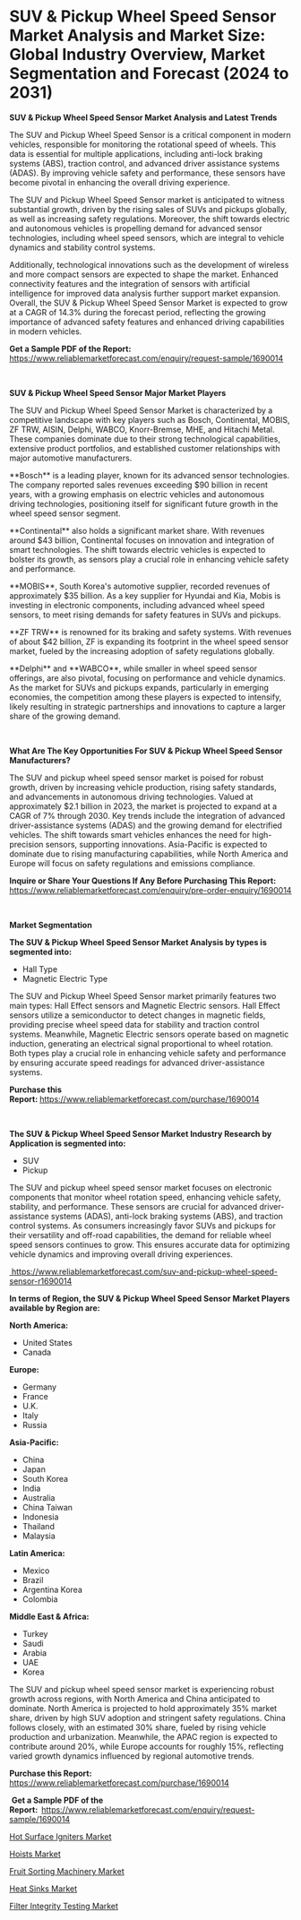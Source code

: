 <p><h1>SUV & Pickup Wheel Speed Sensor Market Analysis and Market Size: Global Industry Overview, Market Segmentation and Forecast (2024 to 2031)</h1></p><p><strong>SUV & Pickup Wheel Speed Sensor Market Analysis and Latest Trends</strong></p>
<p><p>The SUV and Pickup Wheel Speed Sensor is a critical component in modern vehicles, responsible for monitoring the rotational speed of wheels. This data is essential for multiple applications, including anti-lock braking systems (ABS), traction control, and advanced driver assistance systems (ADAS). By improving vehicle safety and performance, these sensors have become pivotal in enhancing the overall driving experience.</p><p>The SUV and Pickup Wheel Speed Sensor market is anticipated to witness substantial growth, driven by the rising sales of SUVs and pickups globally, as well as increasing safety regulations. Moreover, the shift towards electric and autonomous vehicles is propelling demand for advanced sensor technologies, including wheel speed sensors, which are integral to vehicle dynamics and stability control systems. </p><p>Additionally, technological innovations such as the development of wireless and more compact sensors are expected to shape the market. Enhanced connectivity features and the integration of sensors with artificial intelligence for improved data analysis further support market expansion. Overall, the SUV & Pickup Wheel Speed Sensor Market is expected to grow at a CAGR of 14.3% during the forecast period, reflecting the growing importance of advanced safety features and enhanced driving capabilities in modern vehicles.</p></p>
<p><strong>Get a Sample PDF of the Report:&nbsp;</strong> <a href="https://www.reliablemarketforecast.com/enquiry/request-sample/1690014?utm_campaign=1117&utm_medium=2&utm_source=Github&utm_content=ia&utm_term=19102024&utm_id=suv-pickup-wheel-speed-sensor">https://www.reliablemarketforecast.com/enquiry/request-sample/1690014</a></p>
<p>&nbsp;</p>
<p><strong>SUV & Pickup Wheel Speed Sensor Major Market Players</strong></p>
<p><p>The SUV and Pickup Wheel Speed Sensor Market is characterized by a competitive landscape with key players such as Bosch, Continental, MOBIS, ZF TRW, AISIN, Delphi, WABCO, Knorr-Bremse, MHE, and Hitachi Metal. These companies dominate due to their strong technological capabilities, extensive product portfolios, and established customer relationships with major automotive manufacturers.</p><p>**Bosch** is a leading player, known for its advanced sensor technologies. The company reported sales revenues exceeding $90 billion in recent years, with a growing emphasis on electric vehicles and autonomous driving technologies, positioning itself for significant future growth in the wheel speed sensor segment.</p><p>**Continental** also holds a significant market share. With revenues around $43 billion, Continental focuses on innovation and integration of smart technologies. The shift towards electric vehicles is expected to bolster its growth, as sensors play a crucial role in enhancing vehicle safety and performance.</p><p>**MOBIS**, South Korea's automotive supplier, recorded revenues of approximately $35 billion. As a key supplier for Hyundai and Kia, Mobis is investing in electronic components, including advanced wheel speed sensors, to meet rising demands for safety features in SUVs and pickups.</p><p>**ZF TRW** is renowned for its braking and safety systems. With revenues of about $42 billion, ZF is expanding its footprint in the wheel speed sensor market, fueled by the increasing adoption of safety regulations globally.</p><p>**Delphi** and **WABCO**, while smaller in wheel speed sensor offerings, are also pivotal, focusing on performance and vehicle dynamics. As the market for SUVs and pickups expands, particularly in emerging economies, the competition among these players is expected to intensify, likely resulting in strategic partnerships and innovations to capture a larger share of the growing demand.</p></p>
<p>&nbsp;</p>
<p><strong>What Are The Key Opportunities For SUV & Pickup Wheel Speed Sensor Manufacturers?</strong></p>
<p><p>The SUV and pickup wheel speed sensor market is poised for robust growth, driven by increasing vehicle production, rising safety standards, and advancements in autonomous driving technologies. Valued at approximately $2.1 billion in 2023, the market is projected to expand at a CAGR of 7% through 2030. Key trends include the integration of advanced driver-assistance systems (ADAS) and the growing demand for electrified vehicles. The shift towards smart vehicles enhances the need for high-precision sensors, supporting innovations. Asia-Pacific is expected to dominate due to rising manufacturing capabilities, while North America and Europe will focus on safety regulations and emissions compliance.</p></p>
<p><strong>Inquire or Share Your Questions If Any Before Purchasing This Report:</strong> <a href="https://www.reliablemarketforecast.com/enquiry/pre-order-enquiry/1690014?utm_campaign=1117&utm_medium=2&utm_source=Github&utm_content=ia&utm_term=19102024&utm_id=suv-pickup-wheel-speed-sensor">https://www.reliablemarketforecast.com/enquiry/pre-order-enquiry/1690014</a></p>
<p>&nbsp;</p>
<p><strong>Market Segmentation</strong></p>
<p><strong>The SUV & Pickup Wheel Speed Sensor Market Analysis by types is segmented into:</strong></p>
<p><ul><li>Hall Type</li><li>Magnetic Electric Type</li></ul></p>
<p><p>The SUV and Pickup Wheel Speed Sensor market primarily features two main types: Hall Effect sensors and Magnetic Electric sensors. Hall Effect sensors utilize a semiconductor to detect changes in magnetic fields, providing precise wheel speed data for stability and traction control systems. Meanwhile, Magnetic Electric sensors operate based on magnetic induction, generating an electrical signal proportional to wheel rotation. Both types play a crucial role in enhancing vehicle safety and performance by ensuring accurate speed readings for advanced driver-assistance systems.</p></p>
<p><strong>Purchase this Report:&nbsp;</strong><a href="https://www.reliablemarketforecast.com/purchase/1690014?utm_campaign=1117&utm_medium=2&utm_source=Github&utm_content=ia&utm_term=19102024&utm_id=suv-pickup-wheel-speed-sensor">https://www.reliablemarketforecast.com/purchase/1690014</a></p>
<p>&nbsp;</p>
<p><strong>The SUV & Pickup Wheel Speed Sensor Market Industry Research by Application is segmented into:</strong></p>
<p><ul><li>SUV</li><li>Pickup</li></ul></p>
<p><p>The SUV and pickup wheel speed sensor market focuses on electronic components that monitor wheel rotation speed, enhancing vehicle safety, stability, and performance. These sensors are crucial for advanced driver-assistance systems (ADAS), anti-lock braking systems (ABS), and traction control systems. As consumers increasingly favor SUVs and pickups for their versatility and off-road capabilities, the demand for reliable wheel speed sensors continues to grow. This ensures accurate data for optimizing vehicle dynamics and improving overall driving experiences.</p></p>
<p><a href="https://www.reliablemarketforecast.com/suv-and-pickup-wheel-speed-sensor-r1690014?utm_campaign=1117&utm_medium=2&utm_source=Github&utm_content=ia&utm_term=19102024&utm_id=suv-pickup-wheel-speed-sensor">&nbsp;https://www.reliablemarketforecast.com/suv-and-pickup-wheel-speed-sensor-r1690014</a></p>
<p><strong>In terms of Region, the SUV & Pickup Wheel Speed Sensor Market Players available by Region are:</strong></p>
<p>
    <p> <strong> North America: </strong>
        <ul>
            <li>United States</li>
            <li>Canada</li>
        </ul>
        </p> 
    <p> <strong> Europe: </strong>
        <ul>
            <li>Germany</li>
            <li>France</li>
            <li>U.K.</li>
            <li>Italy</li>
            <li>Russia</li>
        </ul>
        </p> 
    <p> <strong> Asia-Pacific: </strong>
        <ul>
            <li>China</li>
            <li>Japan</li>
            <li>South Korea</li>
            <li>India</li>
            <li>Australia</li>
            <li>China Taiwan</li>
            <li>Indonesia</li>
            <li>Thailand</li>
            <li>Malaysia</li>
        </ul>
        </p> 
    <p> <strong> Latin America: </strong>
        <ul>
            <li>Mexico</li>
            <li>Brazil</li>
            <li>Argentina Korea</li>
            <li>Colombia</li>
        </ul>
        </p> 
    <p> <strong> Middle East & Africa: </strong>
        <ul>
            <li>Turkey</li>
            <li>Saudi</li>
            <li>Arabia</li>
            <li>UAE</li>
            <li>Korea</li>
        </ul>
    </p>
    </p>
<p><p>The SUV and pickup wheel speed sensor market is experiencing robust growth across regions, with North America and China anticipated to dominate. North America is projected to hold approximately 35% market share, driven by high SUV adoption and stringent safety regulations. China follows closely, with an estimated 30% share, fueled by rising vehicle production and urbanization. Meanwhile, the APAC region is expected to contribute around 20%, while Europe accounts for roughly 15%, reflecting varied growth dynamics influenced by regional automotive trends.</p></p>
<p><strong>Purchase this Report: </strong><a href="https://www.reliablemarketforecast.com/purchase/1690014?utm_campaign=1117&utm_medium=2&utm_source=Github&utm_content=ia&utm_term=19102024&utm_id=suv-pickup-wheel-speed-sensor">https://www.reliablemarketforecast.com/purchase/1690014</a></p>
<p>&nbsp;<strong>Get a Sample PDF of the Report:&nbsp;&nbsp;</strong><a href="https://www.reliablemarketforecast.com/enquiry/request-sample/1690014?utm_campaign=1117&utm_medium=2&utm_source=Github&utm_content=ia&utm_term=19102024&utm_id=suv-pickup-wheel-speed-sensor">https://www.reliablemarketforecast.com/enquiry/request-sample/1690014</a></p>
<p><strong></strong></p>
<p><p><a href="https://issuu.com/reportprime-2/docs/hot-surface-igniters-market-size-20_0c558efdf53e49?utm_campaign=1117&utm_medium=2&utm_source=Github&utm_content=ia&utm_term=19102024&utm_id=suv-pickup-wheel-speed-sensor">Hot Surface Igniters Market</a></p><p><a href="https://www.linkedin.com/pulse/analyzing-hoists-market-dynamics-growth-drivers-forecasted-xa0pf?utm_campaign=1117&utm_medium=2&utm_source=Github&utm_content=ia&utm_term=19102024&utm_id=suv-pickup-wheel-speed-sensor">Hoists Market</a></p><p><a href="https://issuu.com/reportprime-2/docs/fruit-sorting-machinery-market-size_c34a46cae30454?utm_campaign=1117&utm_medium=2&utm_source=Github&utm_content=ia&utm_term=19102024&utm_id=suv-pickup-wheel-speed-sensor">Fruit Sorting Machinery Market</a></p><p><a href="https://www.linkedin.com/pulse/global-heat-sinks-market-analysis-key-trends-future-projections-wlhif?utm_campaign=1117&utm_medium=2&utm_source=Github&utm_content=ia&utm_term=19102024&utm_id=suv-pickup-wheel-speed-sensor">Heat Sinks Market</a></p><p><a href="https://www.linkedin.com/pulse/filter-integrity-testing-market-research-report-2024-2031-pxapf?utm_campaign=1117&utm_medium=2&utm_source=Github&utm_content=ia&utm_term=19102024&utm_id=suv-pickup-wheel-speed-sensor">Filter Integrity Testing Market</a></p></p>